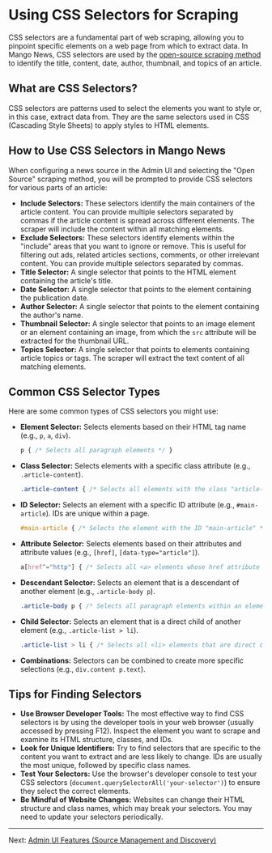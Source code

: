 # Using CSS Selectors for Scraping

CSS selectors are a fundamental part of web scraping, allowing you to pinpoint specific elements on a web page from which to extract data. In Mango News, CSS selectors are used by the [open-source scraping method](scraping-methods.md#open-source-scraping-puppeteerplaywright) to identify the title, content, date, author, thumbnail, and topics of an article.

## What are CSS Selectors?

CSS selectors are patterns used to select the elements you want to style or, in this case, extract data from. They are the same selectors used in CSS (Cascading Style Sheets) to apply styles to HTML elements.

## How to Use CSS Selectors in Mango News

When configuring a news source in the Admin UI and selecting the "Open Source" scraping method, you will be prompted to provide CSS selectors for various parts of an article:

-   **Include Selectors:** These selectors identify the main containers of the article content. You can provide multiple selectors separated by commas if the article content is spread across different elements. The scraper will include the content within all matching elements.
-   **Exclude Selectors:** These selectors identify elements within the "include" areas that you want to ignore or remove. This is useful for filtering out ads, related articles sections, comments, or other irrelevant content. You can provide multiple selectors separated by commas.
-   **Title Selector:** A single selector that points to the HTML element containing the article's title.
-   **Date Selector:** A single selector that points to the element containing the publication date.
-   **Author Selector:** A single selector that points to the element containing the author's name.
-   **Thumbnail Selector:** A single selector that points to an image element or an element containing an image, from which the `src` attribute will be extracted for the thumbnail URL.
-   **Topics Selector:** A single selector that points to elements containing article topics or tags. The scraper will extract the text content of all matching elements.

## Common CSS Selector Types

Here are some common types of CSS selectors you might use:

-   **Element Selector:** Selects elements based on their HTML tag name (e.g., `p`, `a`, `div`).
    ```css
    p { /* Selects all paragraph elements */ }
    ```
-   **Class Selector:** Selects elements with a specific class attribute (e.g., `.article-content`).
    ```css
    .article-content { /* Selects all elements with the class "article-content" */ }
    ```
-   **ID Selector:** Selects an element with a specific ID attribute (e.g., `#main-article`). IDs are unique within a page.
    ```css
    #main-article { /* Selects the element with the ID "main-article" */ }
    ```
-   **Attribute Selector:** Selects elements based on their attributes and attribute values (e.g., `[href]`, `[data-type="article"]`).
    ```css
    a[href^="http"] { /* Selects all <a> elements whose href attribute starts with "http" */ }
    ```
-   **Descendant Selector:** Selects an element that is a descendant of another element (e.g., `.article-body p`).
    ```css
    .article-body p { /* Selects all paragraph elements within an element with the class "article-body" */ }
    ```
-   **Child Selector:** Selects an element that is a direct child of another element (e.g., `.article-list > li`).
    ```css
    .article-list > li { /* Selects all <li> elements that are direct children of an element with the class "article-list" */ }
    ```
-   **Combinations:** Selectors can be combined to create more specific selections (e.g., `div.content p.text`).

## Tips for Finding Selectors

-   **Use Browser Developer Tools:** The most effective way to find CSS selectors is by using the developer tools in your web browser (usually accessed by pressing F12). Inspect the element you want to scrape and examine its HTML structure, classes, and IDs.
-   **Look for Unique Identifiers:** Try to find selectors that are specific to the content you want to extract and are less likely to change. IDs are usually the most unique, followed by specific class names.
-   **Test Your Selectors:** Use the browser's developer console to test your CSS selectors (`document.querySelectorAll('your-selector')`) to ensure they select the correct elements.
-   **Be Mindful of Website Changes:** Websites can change their HTML structure and class names, which may break your selectors. You may need to update your selectors periodically.

---

Next: [Admin UI Features (Source Management and Discovery)](admin-ui.md)
